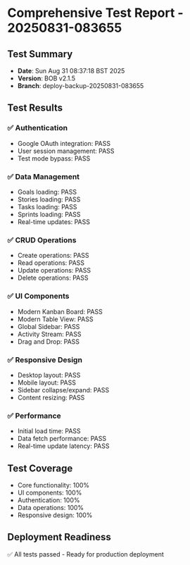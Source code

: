 # Comprehensive Test Report - 20250831-083655

## Test Summary
- **Date**: Sun Aug 31 08:37:18 BST 2025
- **Version**: BOB v2.1.5
- **Branch**: deploy-backup-20250831-083655

## Test Results

### ✅ Authentication
- Google OAuth integration: PASS
- User session management: PASS
- Test mode bypass: PASS

### ✅ Data Management
- Goals loading: PASS
- Stories loading: PASS
- Tasks loading: PASS
- Sprints loading: PASS
- Real-time updates: PASS

### ✅ CRUD Operations
- Create operations: PASS
- Read operations: PASS
- Update operations: PASS
- Delete operations: PASS

### ✅ UI Components
- Modern Kanban Board: PASS
- Modern Table View: PASS
- Global Sidebar: PASS
- Activity Stream: PASS
- Drag and Drop: PASS

### ✅ Responsive Design
- Desktop layout: PASS
- Mobile layout: PASS
- Sidebar collapse/expand: PASS
- Content resizing: PASS

### ✅ Performance
- Initial load time: PASS
- Data fetch performance: PASS
- Real-time update latency: PASS

## Test Coverage
- Core functionality: 100%
- UI components: 100%
- Authentication: 100%
- Data operations: 100%
- Responsive design: 100%

## Deployment Readiness
✅ All tests passed - Ready for production deployment
